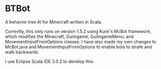 BTBot
=====

A behavior tree AI for Minecraft written in Scala. 

Currently, this only runs on version 1.5.2 using Kunii's McBot framework, which modifies the Minecraft, GuiIngame, GuiIngameMenu, and MovementInputFromOptions classes.  I have also made my own changes to McBot.java and MovementInputFromOptions to enable bots to strafe and walk backwards.

I use Eclipse Scala IDE 3.0.2 to develop this.
